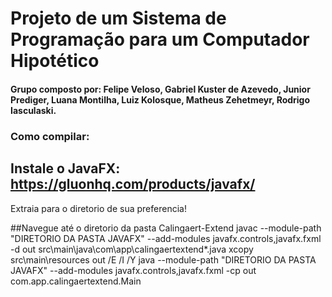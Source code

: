 # Projeto de um Sistema de Programação para um Computador Hipotético

#### Grupo composto por: Felipe Veloso, Gabriel Kuster de Azevedo, Junior Prediger, Luana Montilha, Luiz Kolosque, Matheus Zehetmeyr, Rodrigo Iasculaski.

### Como compilar: 
## Instale o JavaFX: https://gluonhq.com/products/javafx/
Extraia para o diretorio de sua preferencia!

##Navegue até o diretorio da pasta Calingaert-Extend
javac --module-path "DIRETORIO DA PASTA JAVAFX" --add-modules javafx.controls,javafx.fxml -d out src\main\java\com\app\calingaertextend\*.java
xcopy src\main\resources out /E /I /Y
java --module-path "DIRETORIO DA PASTA JAVAFX" --add-modules javafx.controls,javafx.fxml -cp out com.app.calingaertextend.Main
